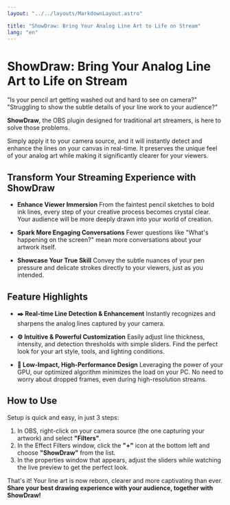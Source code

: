 ```yaml
---
layout: "../../layouts/MarkdownLayout.astro"

title: "ShowDraw: Bring Your Analog Line Art to Life on Stream"
lang: "en"
---
```


# ShowDraw: Bring Your Analog Line Art to Life on Stream

"Is your pencil art getting washed out and hard to see on camera?"
"Struggling to show the subtle details of your line work to your audience?"

**ShowDraw**, the OBS plugin designed for traditional art streamers, is here to solve those problems.

Simply apply it to your camera source, and it will instantly detect and enhance the lines on your canvas in real-time. It preserves the unique feel of your analog art while making it significantly clearer for your viewers.

## Transform Your Streaming Experience with ShowDraw

* **Enhance Viewer Immersion**
    From the faintest pencil sketches to bold ink lines, every step of your creative process becomes crystal clear. Your audience will be more deeply drawn into your world of creation.

* **Spark More Engaging Conversations**
    Fewer questions like "What's happening on the screen?" mean more conversations about your artwork itself.

* **Showcase Your True Skill**
    Convey the subtle nuances of your pen pressure and delicate strokes directly to your viewers, just as you intended.

## Feature Highlights

* **✒️ Real-time Line Detection & Enhancement**
    Instantly recognizes and sharpens the analog lines captured by your camera.

* **⚙️ Intuitive & Powerful Customization**
    Easily adjust line thickness, intensity, and detection thresholds with simple sliders. Find the perfect look for your art style, tools, and lighting conditions.

* **🚀 Low-Impact, High-Performance Design**
    Leveraging the power of your GPU, our optimized algorithm minimizes the load on your PC. No need to worry about dropped frames, even during high-resolution streams.

## How to Use

Setup is quick and easy, in just 3 steps:

1.  In OBS, right-click on your camera source (the one capturing your artwork) and select **"Filters"**.
2.  In the Effect Filters window, click the **"+"** icon at the bottom left and choose **"ShowDraw"** from the list.
3.  In the properties window that appears, adjust the sliders while watching the live preview to get the perfect look.

That's it! Your line art is now reborn, clearer and more captivating than ever.
**Share your best drawing experience with your audience, together with ShowDraw!**
